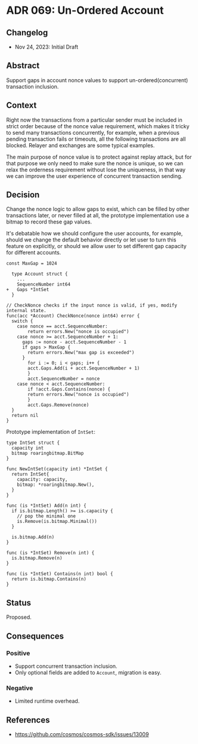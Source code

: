 # ADR 069: Un-Ordered Account

## Changelog

* Nov 24, 2023: Initial Draft

## Abstract

Support gaps in account nonce values to support un-ordered(concurrent) transaction inclusion.

## Context

Right now the transactions from a particular sender must be included in strict order because of the nonce value requirement, which makes it tricky to send many transactions concurrently, for example, when a previous pending transaction fails or timeouts, all the following transactions are all blocked. Relayer and exchanges are some typical examples.

The main purpose of nonce value is to protect against replay attack, but for that purpose we only need to make sure the nonce is unique, so we can relax the orderness requirement without lose the uniqueness, in that way we can improve the user experience of concurrent transaction sending.

## Decision

Change the nonce logic to allow gaps to exist, which can be filled by other transactions later, or never filled at all, the prototype implementation use a bitmap to record these gap values.

It's debatable how we should configure the user accounts, for example, should we change the default behavior directly or let user to turn this feature on explicitly, or should we allow user to set different gap capacity for different accounts.

```golang
const MaxGap = 1024

  type Account struct {
    ...
    SequenceNumber int64
+   Gaps *IntSet
  }

// CheckNonce checks if the input nonce is valid, if yes, modify internal state.
func(acc *Account) CheckNonce(nonce int64) error {
  switch {
    case nonce == acct.SequenceNumber:
    	return errors.New("nonce is occupied")
    case nonce >= acct.SequenceNumber + 1:
      gaps := nonce - acct.SequenceNumber - 1
      if gaps > MaxGap {
        return errors.New("max gap is exceeded")
      }
    	for i := 0; i < gaps; i++ {
      	acct.Gaps.Add(i + acct.SequenceNumber + 1)
    	}
    	acct.SequenceNumber = nonce
    case nonce < acct.SequenceNumber:
    	if !acct.Gaps.Contains(nonce) {
      	return errors.New("nonce is occupied")
    	}
    	acct.Gaps.Remove(nonce)
  }
  return nil
}
```

Prototype implementation of `IntSet`:

```golang
type IntSet struct {
  capacity int
  bitmap roaringbitmap.BitMap
}

func NewIntSet(capacity int) *IntSet {
  return IntSet{
    capacity: capacity,
    bitmap: *roaringbitmap.New(),
  }
}

func (is *IntSet) Add(n int) {
  if is.bitmap.Length() >= is.capacity {
    // pop the minimal one
    is.Remove(is.bitmap.Minimal())
  }
  
  is.bitmap.Add(n)
}

func (is *IntSet) Remove(n int) {
  is.bitmap.Remove(n)
}

func (is *IntSet) Contains(n int) bool {
  return is.bitmap.Contains(n)
}
```

## Status

Proposed.

## Consequences

### Positive

* Support concurrent transaction inclusion.
* Only optional fields are added to `Account`, migration is easy.

### Negative

- Limited runtime overhead.

## References

* https://github.com/cosmos/cosmos-sdk/issues/13009
